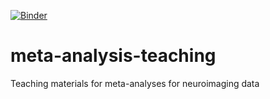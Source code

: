 [![Binder](https://mybinder.org/badge_logo.svg)](https://mybinder.org/v2/gh/switt4/meta-analysis-teaching/main?labpath=03_plot_compare_ibma_and_cbma.ipynb)

# meta-analysis-teaching
Teaching materials for meta-analyses for neuroimaging data
